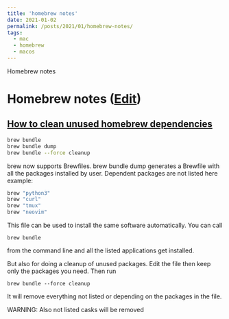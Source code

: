 ```yaml
---
title: 'homebrew notes'
date: 2021-01-02
permalink: /posts/2021/01/homebrew-notes/
tags:
  - mac
  - homebrew
  - macos
---
```


Homebrew notes

Homebrew notes ([Edit](https://github.com/shenghsi/shenghsi.github.io/blob/master/_posts/2021-01-02-homebrew-notes.md))
======

[How to clean unused homebrew dependencies](https://superuser.com/questions/1509212/how-to-clean-unused-homebrew-dependencies)
------
```bash
brew bundle
brew bundle dump
brew bundle --force cleanup 
```
brew now supports Brewfiles. brew bundle dump generates a Brewfile with all the packages installed by user. Dependent packages are not listed here
example:
```bash
brew "python3"
brew "curl"
brew "tmux"
brew "neovim"
```
This file can be used to install the same software automatically. You can call 
```
brew bundle
```
from the command line and all the listed applications get installed.

But also for doing a cleanup of unused packages. Edit the file then keep only the packages you need. Then run 
```
brew bundle --force cleanup
```
It will remove everything not listed or depending on the packages in the file.

WARNING: Also not listed casks will be removed
